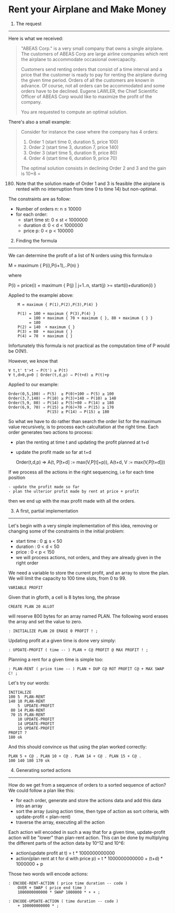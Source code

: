 Rent your Airplane and Make Money
=================================
1.  The request
---------------

Here is what we received:

> "ABEAS Corp." is a very small company that owns a single airplane. The customers
of ABEAS Corp are large airline companies which rent the airplane to accommodate
occasional overcapacity.
>
> Customers send renting orders that consist of a time interval and a price that
the customer is ready to pay for renting the airplane during the given time
period. Orders of all the customers are known in advance. Of course, not all
orders can be accommodated and some orders have to be declined. Eugene LAWLER,
the Chief Scientific Officer of ABEAS Corp would like to maximize the profit of
the company.
>
> You are requested to compute an optimal solution.

There's also a small example:

> Consider for instance the case where the company has 4 orders:
>
> 1.  Order 1 (start time 0, duration 5, price 100)
> 2.  Order 2 (start time 3, duration 7, price 140)
> 3.  Order 3 (start time 5, duration 9, price 80)
> 4.  Order 4 (start time 6, duration 9, price 70)
> 
> The optimal solution consists in declining Order 2 and 3 and the gain is 10+8 =
180. Note that the solution made of Order 1 and 3 is feasible (the airplane is
rented with no interruption from time 0 to time 14) but non-optimal.

The constraints are as follow:

- Number of orders n: n ≤ 10000
- for each order:
    - start time st: 0 ≤ st \< 1000000
    - duration d: 0 \< d \< 1000000
    - price p: 0 \< p \< 100000

2. Finding the formula
----------------------

We can determine the profit of a list of N orders using this formula:o

M = maximum { P(i),P(i+1),..P(n) }

where
 
P(i) = price(i) + maximum { P(j) | j=1..n, start(j) >= start(i)+duration(i) }

Applied to the examplei above:

        M = maximum { P(1),P(2),P(3),P(4) }

        P(1) = 100 + maximum { P(3),P(4) }
             = 100 + maximum { 70 + maximum { }, 80 + maximum { } }
             = 180
        P(2) = 140  + maximum { }
        P(3) = 80  + maximum { }
        P(4) = 70  + maximum { }

Infortunately this formula is not practical as the computation time of P would be O(N!).

However, we know that 

    ∀ t,t' t'>t ⇒ P(t') ≥ P(t) 
    ∀ t,d>0,p>0 | Order(t,d,p) ⇒ P(t+d) ≥ P(t)+p  
    
Applied to our example:

    Order(0,5,100) ⇒ P(5)  ≥ P(0)+100 ⇒ P(5) ≥ 100
    Order(3,7,140) ⇒ P(10) ≥ P(3)+140 ⇒ P(10) ≥ 140
    Order(5,9, 80) ⇒ P(14) ≥ P(5)+80 ⇒ P(14) ≥ 180
    Order(6,9, 70) ⇒ P(15) ≥ P(6)+70 ⇒ P(15) ≥ 170
                     P(15) ≥ P(14) ⇒ P(15) ≥ 180 

So what we have to do rather than search the order list for the maximum value recursively, is to process each calcultation at the right time. Each order generates two actions to process:

- plan the renting at time t and updating the profit planned at t+d
- update the profit made so far at t+d

    Order(t,d,p) ⇒ A(t, P[t+d] := max(V,P[t]+p)), A(t+d, V := max(V,P[t+d]))

If we process all the actions in the right sequencing, i.e for each time position

    - update the profit made so far
    - plan the ulterior profit made by rent at price + profit 

then we end up with the max profit made with all the orders.

3. A first, partial implementation
----------------------------------

Let's begin with a very simple implementation of this idea, removing or changing some of the constraints in the initial problem:

- start time : 0 ≦ s < 50
- duration   : 0 < d < 50 
- price      : 0 < p < 150
- we will process actions, not orders, and they are already given in the right order

We need a variable to store the current profit, and an array to store the plan. We will limit the capacity to 100 time slots, from 0 to 99.

    VARIABLE PROFIT 

Given that in gforth, a cell is 8 bytes long, the phrase 

    CREATE PLAN 20 ALLOT

will reserve 800 bytes for an array named PLAN. The following word erases the array and set the value to zero.

    : INITIALIZE PLAN 20 ERASE 0 PROFIT ! ;

Updating profit at a given time is done very simply:

    : UPDATE-PROFIT ( time -- ) PLAN + C@ PROFIT @ MAX PROFIT ! ;

Planning a rent for a given time is simple too:

    : PLAN-RENT ( price time -- ) PLAN + DUP C@ ROT PROFIT C@ + MAX SWAP C! ;

Let's try our words:

    INITIALIZE
    100 5  PLAN-RENT 
    140 10 PLAN-RENT 
        5  UPDATE-PROFIT 
     80 14 PLAN-RENT 
     70 15 PLAN-RENT 
        10 UPDATE-PROFIT 
        14 UPDATE-PROFIT 
        15 UPDATE-PROFIT 
    PROFIT ? 
    180 ok
    
And this should convince us that using the plan worked correctly:

    PLAN 5 + C@ . PLAN 10 + C@ . PLAN 14 + C@ . PLAN 15 + C@ .
    100 140 180 170 ok

4. Generating sorted actions
----------------------------

How do we get from a sequence of orders to a sorted sequence of action? We could follow a plan like this:

- for each order, generate and store the actions data and add this data into an array
- sort the array (using action time, then type of action as sort criteria, with update-profit < plan-rent) 
- traverse the array, executing all the action

Each action will encoded in such a way that for a given time, update-profit action will be "lower" than plan-rent action. This can be done by multiplying the different parts of the action data by 10^12 and 10^6:

- action(update profit at t) = t * 1000000000000  
- action(plan rent at t for d with price p) = t * 1000000000000 + (t+d) * 1000000 + p
 
Those two words will encode actions:

    : ENCODE-RENT-ACTION ( price time duration -- code )
        OVER + SWAP ( price end time )
        1000000000000 * SWAP 1000000 * + + ;
 
    : ENCODE-UPDATE-ACTION ( time duration -- code )
        + 100000000000 * ;



    
    
    




